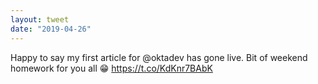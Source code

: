 ```yaml
---
layout: tweet
date: "2019-04-26"
---
```


Happy to say my first article for @oktadev has gone live. Bit of weekend homework for you all 😁 https://t.co/KdKnr7BAbK
